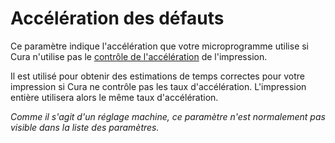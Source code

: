 Accélération des défauts
====
Ce paramètre indique l'accélération que votre microprogramme utilise si Cura n'utilise pas le [contrôle de l'accélération](../speed/acceleration_enabled.md) de l'impression.

Il est utilisé pour obtenir des estimations de temps correctes pour votre impression si Cura ne contrôle pas les taux d'accélération. L'impression entière utilisera alors le même taux d'accélération.

*Comme il s'agit d'un réglage machine, ce paramètre n'est normalement pas visible dans la liste des paramètres.*
